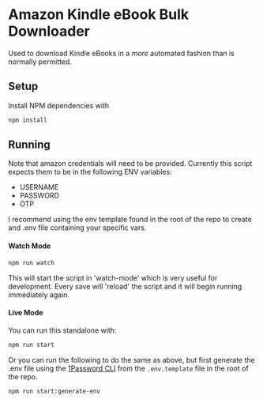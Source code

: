 # Amazon Kindle eBook Bulk Downloader

Used to download Kindle eBooks in a _more_ automated fashion than is normally permitted.

## Setup

Install NPM dependencies with

```bash
npm install
```

## Running

Note that amazon credentials will need to be provided. Currently this script expects them to be in the following ENV variables:

-   USERNAME
-   PASSWORD
-   OTP

I recommend using the env template found in the root of the repo to create and .env file containing your specific vars.

#### Watch Mode

```bash
npm run watch
```

This will start the script in 'watch-mode' which is very useful for development. Every save will 'reload' the script and it will begin running immediately again.

#### Live Mode

You can run this standalone with:

```bash
npm run start
```

Or you can run the following to do the same as above, but first generate the .env file using the [1Password CLI](https://developer.1password.com/docs/cli/) from the `.env.template` file in the root of the repo.

```bash
npm run start:generate-env
```
